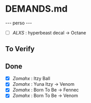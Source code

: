 # DEMANDS.md


--- perso ---

- [ ] *ALXS* : hyperbeast decal -> Octane

## To Verify


## Done

- [X] *Zomahx* : Itzy Ball
- [X] *Zomahx* : Yuna Itzy -> Venom
- [X] *Zomahx* : Born To Be -> Fennec 
- [X] *Zomahx* : Born To Be -> Venom
